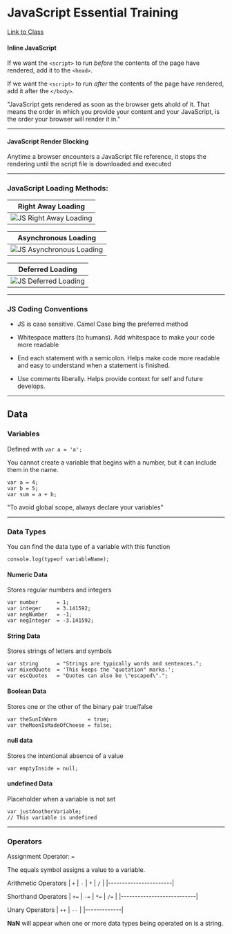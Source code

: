 # JavaScript Essential Training
[Link to Class](https://www.lynda.com/JavaScript-tutorials/JavaScript-Essential-Training/574716-2.html)

#### Inline JavaScript
If we want the `<script>` to run _before_ the contents of the page have rendered, add it to the `<head>`.

If we want the `<script>` to run _after_ the contents of the page have rendered, add it after the `</body>`.

"JavaScript gets rendered as soon as the browser gets ahold of it.
That means the order in which you provide your content and your JavaScript, is the order your browser will render it in."

---
#### JavaScript Render Blocking

Anytime a browser encounters a JavaScript file reference, it stops the rendering until the script file is downloaded and executed

---

### JavaScript Loading Methods:

| Right Away Loading |
| ------------------ |
| ![JS Right Away Loading](https://i.imgur.com/UV7FqxB.png) |

| Asynchronous Loading |
| -------------------- |
| ![JS Asynchronous Loading](https://i.imgur.com/ezxq1rO.png) |

| Deferred Loading |
| ---------------- |
| ![JS Deferred Loading](https://i.imgur.com/4wuzdCt.png) |

---

### JS Coding Conventions

* JS is case sensitive. Camel Case bing the preferred method

* Whitespace matters (to humans). Add whitespace to make your code more readable

* End each statement with a semicolon. Helps make code more readable and easy to understand when a statement is finished.

* Use comments liberally. Helps provide context for self and future develops.

---

## Data

### Variables

Defined with ``` var a = 'a'; ```

You cannot create a variable that begins with a number, but it can include them in the name.

```
var a = 4;
var b = 5;
var sum = a + b;
```

"To avoid global scope, always declare your variables"

---
### Data Types
You can find the data type of a variable with this function
```
console.log(typeof variableName);
```

#### Numeric Data
Stores regular numbers and integers
```
var number      = 1;
var integer     = 3.141592;
var negNumber   = -1;
var negInteger  = -3.141592;
```

#### String Data
Stores strings of letters and symbols
```
var string      = "Strings are typically words and sentences.";
var mixedQuote  = 'This keeps the "quotation" marks.';
var escQuotes   = "Quotes can also be \"escaped\".";
```

#### Boolean Data
Stores one or the other of the binary pair true/false
```
var theSunIsWarm          = true;
var theMoonIsMadeOfCheese = false;
```

#### null data
Stores the intentional absence of a value
```
var emptyInside = null;
```

#### undefined Data
Placeholder when a variable is not set
```
var justAnotherVariable;
// This variable is undefined
```
---

### Operators
Assignment Operator: `=`

The equals symbol assigns a value to a variable.

Arithmetic Operators
| `+` | `-` | `*` | `/` |
|-----------------------|

Shorthand Operators
| `+=` | `-=` | `*=` | `/=` |
|---------------------------|

Unary Operators
| `++` | `--` |
|-------------|

**NaN** will appear when one or more data types being operated on is a string.
